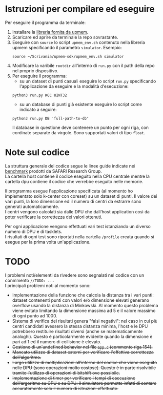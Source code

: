 # Istruzioni per compilare ed eseguire

Per eseguire il programma da terminale:
1. Installare la [libreria fornita da upmem](https://sdk.upmem.com/).
2. Scaricare ed aprire da terminale la repo sovrastante.
3. Eseguire con ```source``` lo script ```upmem_env.sh``` contenuto nella libreria upmem specificando il parametro ```simulator```. Esempio:
   ```
   source ~/Scrivania/upmem-sdk/upmem_env.sh simulator
   ```
4. Modificare la varibile ```rootdir``` all'interno di ```run.py``` con il path della repo nel proprio dispositivo.
5. Per eseguire il programma:
   + su un dataset di punti casuali eseguire lo script ```run.py``` specificando l'applicazione da eseguire e la modalità d'esecuzione:
   ```
   python3 run.py KCC UINT32
   ```
   + su un database di punti già esistente eseguire lo script come indicato a seguire:
    ```
   python3 run.py DB 'full-path-to-db'
   ```
   Il database in questione deve contenere un punto per ogni riga, con cordinate separate da virgole. Sono supportati valori di tipo ```float```.

# Note sul codice

La struttura generale del codice segue le linee guide indicate nei [benchmark](https://github.com/CMU-SAFARI/prim-benchmarks) prodotti da SAFARI Research Group.<br>
La cartella host contiene il codice eseguito nella CPU centrale mentre la cartella dpu contiene il codice che verrebbe eseguito nelle memorie.

Il programma esegue l'applicazione specificata (al momento ho implementato solo k-center con coreset) su un dataset di punti. Il valore dei vari punti, la loro dimensione ed il numero di centri da estrarre sono generati automaticamente.<br>
I centri vengono calcolati sia dalle DPU che dall'host application così da poter verificare la correttezza dei valori ottenuti. 

Per ogni applicazione vengono effettuati vari test istanziando un diverso numero di DPU e di tasklets.<br>
I risultati di ogni test sono riportati nella cartella ```/profile``` creata quando si esegue per la prima volta un'applicazione.


# TODO
I problemi noti/elementi da rivedere sono segnalati nel codice con un conmmento ```//TODO: ...```<br>
I principali problemi noti al momento sono:
+ Implementazione della funzione che calcola la distanza tra i vari punti: dataset contenenti punti con valori e/o dimensione elevati generano overflow usando la distanza di Minkowski. Al momento questo problema viene evitato limitando la dimensione massima ad 5 e il valore massimo di ogni punto ad 1000.
+ Sistema di verifica dei risultati genera "falsi negativi": nel caso in cui più centri candidati avessero la stessa distanza minima, l'host e le DPU potrebbero restituire risultati diversi (anche se matematicamente analoghi). Questo è particolarmente evidente quando la dimensione è pari ad 1 ed il numero di collisione è elevato.
+ ~~Gestione di un'undefined behavior nel file ```app.c``` (commento riga 154).~~
+ ~~Mancato utilizzo di dataset esterni per verificare l'effettiva correttezza dell'algoritmo.~~
+ ~~Largo utilizzo di moltiplicazioni all'interno del codice che viene eseguito nelle DPU (sono operazioni molto costose). Questo è in parte risolvibile tramite l'utilizzo di operazioni di bitshift ove possibile.~~
+ ~~Implementazione di timer per verificare i tempi di esecuzione dell'argoritmo su CPU e su DPU: il simulatore permette infatti di contare accuratemente solo il numero di istruzioni effettuate.~~